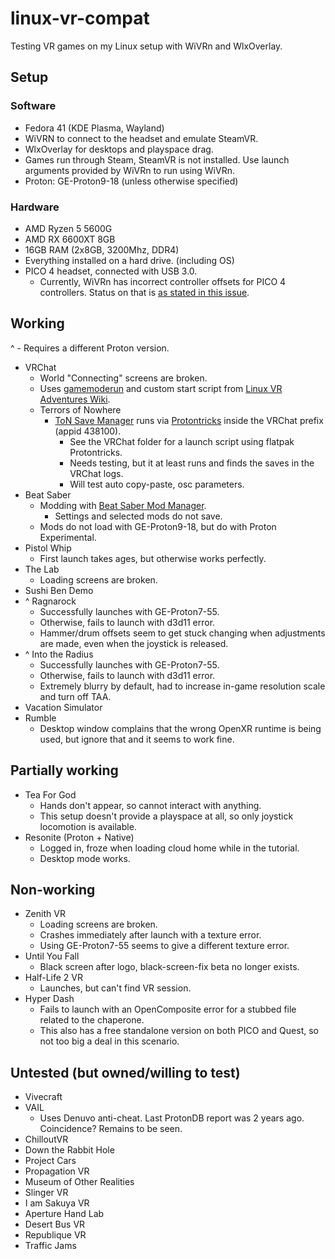 # linux-vr-compat
Testing VR games on my Linux setup with WiVRn and WlxOverlay.

## Setup

### Software
- Fedora 41 (KDE Plasma, Wayland)
- WiVRN to connect to the headset and emulate SteamVR.
- WlxOverlay for desktops and playspace drag.
- Games run through Steam, SteamVR is not installed. Use launch arguments provided by WiVRn to run using WiVRn.
- Proton: GE-Proton9-18 (unless otherwise specified)

### Hardware
- AMD Ryzen 5 5600G
- AMD RX 6600XT 8GB
- 16GB RAM (2x8GB, 3200Mhz, DDR4)
- Everything installed on a hard drive. (including OS)
- PICO 4 headset, connected with USB 3.0.
    - Currently, WiVRn has incorrect controller offsets for PICO 4 controllers. Status on that is [as stated in this issue](https://github.com/WiVRn/WiVRn/issues/94).

## Working
^ - Requires a different Proton version.

- VRChat
    - World "Connecting" screens are broken.
    - Uses [gamemoderun](https://github.com/FeralInteractive/gamemode) and custom start script from [Linux VR Adventures Wiki](https://lvra.gitlab.io/docs/vrchat/eac/).
    - Terrors of Nowhere
        - [ToN Save Manager](https://github.com/ChrisFeline/ToNSaveManager) runs via [Protontricks](https://github.com/Matoking/protontricks) inside the VRChat prefix (appid 438100).
            - See the VRChat folder for a launch script using flatpak Protontricks.
            - Needs testing, but it at least runs and finds the saves in the VRChat logs.
            - Will test auto copy-paste, osc parameters.
- Beat Saber
    - Modding with [Beat Saber Mod Manager](https://github.com/affederaffe/BeatSaberModManager).
        - Settings and selected mods do not save.
    - Mods do not load with GE-Proton9-18, but do with Proton Experimental.
- Pistol Whip
    - First launch takes ages, but otherwise works perfectly.
- The Lab
    - Loading screens are broken.
- Sushi Ben Demo
- ^ Ragnarock
    - Successfully launches with GE-Proton7-55.
    - Otherwise, fails to launch with d3d11 error.
    - Hammer/drum offsets seem to get stuck changing when adjustments are made, even when the joystick is released.
- ^ Into the Radius
    - Successfully launches with GE-Proton7-55.
    - Otherwise, fails to launch with d3d11 error.
    - Extremely blurry by default, had to increase in-game resolution scale and turn off TAA.
- Vacation Simulator
- Rumble
    - Desktop window complains that the wrong OpenXR runtime is being used, but ignore that and it seems to work fine.

## Partially working
- Tea For God
    - Hands don't appear, so cannot interact with anything.
    - This setup doesn't provide a playspace at all, so only joystick locomotion is available.
- Resonite (Proton + Native)
    - Logged in, froze when loading cloud home while in the tutorial.
    - Desktop mode works.

## Non-working
- Zenith VR
    - Loading screens are broken.
    - Crashes immediately after launch with a texture error.
    - Using GE-Proton7-55 seems to give a different texture error.
- Until You Fall
    - Black screen after logo, black-screen-fix beta no longer exists.
- Half-Life 2 VR
    - Launches, but can't find VR session.
- Hyper Dash
    - Fails to launch with an OpenComposite error for a stubbed file related to the chaperone.
    - This also has a free standalone version on both PICO and Quest, so not too big a deal in this scenario.

## Untested (but owned/willing to test)
- Vivecraft
- VAIL
    - Uses Denuvo anti-cheat. Last ProtonDB report was 2 years ago. Coincidence? Remains to be seen.
- ChilloutVR
- Down the Rabbit Hole
- Project Cars
- Propagation VR
- Museum of Other Realities
- Slinger VR
- I am Sakuya VR
- Aperture Hand Lab
- Desert Bus VR
- Republique VR
- Traffic Jams
